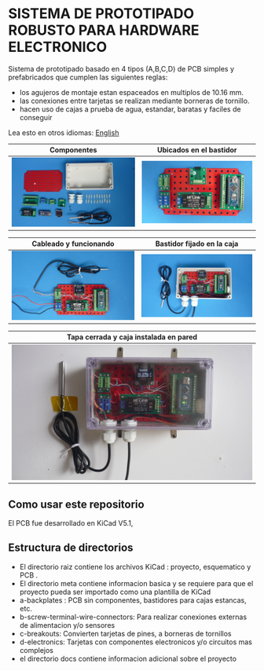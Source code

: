 
# SISTEMA DE PROTOTIPADO ROBUSTO PARA HARDWARE ELECTRONICO

Sistema de prototipado basado en 4 tipos (A,B,C,D) de PCB simples y prefabricados que cumplen las siguientes reglas:

* los agujeros de montaje estan espaceados en multiplos de 10.16 mm.
* las conexiones entre tarjetas se realizan mediante borneras de tornillo.
* hacen uso de cajas a prueba de agua, estandar, baratas y faciles de conseguir

Lea esto en otros idiomas: [English](../../README.md)

Componentes                    |Ubicados en el bastidor               |
-------------------------------|--------------------------------------|
![](/assets/img/components.jpg)|![](/assets/img/placedinbackplate.jpg)|

Cableado y funcionando       |Bastidor fijado en la caja     |
-----------------------------|-------------------------------|
![](/assets/img/allwired.jpg)|![](/assets/img/platefixed.jpg)|

Tapa cerrada y caja instalada en pared |
---------------------------------------|
![](/assets/img/installedwall.jpg)     |


## Como usar este repositorio

El PCB fue desarrollado en  KiCad V5.1,


## Estructura de directorios

* El directorio raiz contiene los archivos KiCad : proyecto, esquematico y PCB .
* El directorio meta contiene informacion basica y se requiere para que el proyecto pueda ser importado como una plantilla de KiCad 
* a-backplates :  PCB sin componentes, bastidores para cajas estancas, etc.
* b-screw-terminal-wire-connectors: Para realizar conexiones externas de alimentacion y/o sensores
* c-breakouts: Convierten tarjetas de pines, a borneras de tornillos
* d-electronics: Tarjetas con componentes electronicos y/o circuitos mas complejos
* el directorio docs contiene informacion adicional sobre el proyecto

